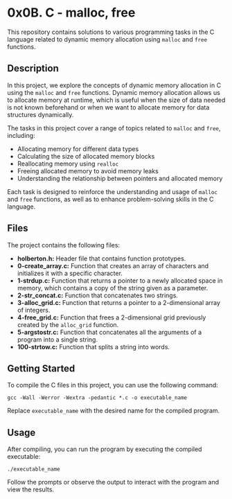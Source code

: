 # 0x0B. C - malloc, free

This repository contains solutions to various programming tasks in the C language related to dynamic memory allocation using `malloc` and `free` functions.

## Description

In this project, we explore the concepts of dynamic memory allocation in C using the `malloc` and `free` functions. Dynamic memory allocation allows us to allocate memory at runtime, which is useful when the size of data needed is not known beforehand or when we want to allocate memory for data structures dynamically.

The tasks in this project cover a range of topics related to `malloc` and `free`, including:

- Allocating memory for different data types
- Calculating the size of allocated memory blocks
- Reallocating memory using `realloc`
- Freeing allocated memory to avoid memory leaks
- Understanding the relationship between pointers and allocated memory

Each task is designed to reinforce the understanding and usage of `malloc` and `free` functions, as well as to enhance problem-solving skills in the C language.

## Files

The project contains the following files:

- **holberton.h:** Header file that contains function prototypes.
- **0-create_array.c:** Function that creates an array of characters and initializes it with a specific character.
- **1-strdup.c:** Function that returns a pointer to a newly allocated space in memory, which contains a copy of the string given as a parameter.
- **2-str_concat.c:** Function that concatenates two strings.
- **3-alloc_grid.c:** Function that returns a pointer to a 2-dimensional array of integers.
- **4-free_grid.c:** Function that frees a 2-dimensional grid previously created by the `alloc_grid` function.
- **5-argstostr.c:** Function that concatenates all the arguments of a program into a single string.
- **100-strtow.c:** Function that splits a string into words.

## Getting Started

To compile the C files in this project, you can use the following command:

```
gcc -Wall -Werror -Wextra -pedantic *.c -o executable_name
```

Replace `executable_name` with the desired name for the compiled program.

## Usage

After compiling, you can run the program by executing the compiled executable:

```
./executable_name
```

Follow the prompts or observe the output to interact with the program and view the results.

